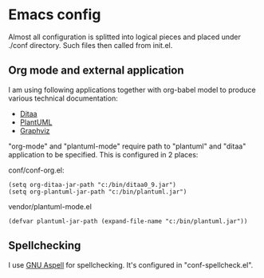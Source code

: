 # Emacs config
Almost all configuration is splitted into logical pieces and placed under ./conf directory. 
Such files then called from init.el.

## Org mode and external application
I am using following applications together with org-babel model to produce various technical documentation:
- [Ditaa](http://ditaa.sourceforge.net/)
- [PlantUML](http://plantuml.sourceforge.net/)
- [Graphviz](http://www.graphviz.org/)

"org-mode" and "plantuml-mode" require path to "plantuml" and "ditaa" application to be specified. This is configured in 2 places:

conf/conf-org.el:
```elisp
(setq org-ditaa-jar-path "c:/bin/ditaa0_9.jar")
(setq org-plantuml-jar-path "c:/bin/plantuml.jar")
```

vendor/plantuml-mode.el
```elisp
(defvar plantuml-jar-path (expand-file-name "c:/bin/plantuml.jar"))
```

## Spellchecking
I use [GNU Aspell](http://aspell.net/) for spellchecking. It's configured in "conf-spellcheck.el".
